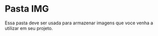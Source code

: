 # Pasta IMG

Essa pasta deve ser usada para armazenar imagens que voce venha a utilizar em seu projeto.
